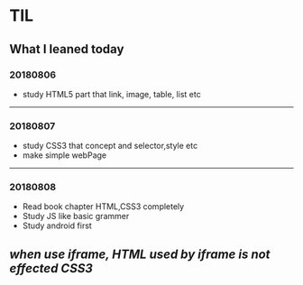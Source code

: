 # TIL
## What I leaned today

### 20180806
* study HTML5 part that link, image, table, list etc 
---
### 20180807
* study CSS3 that concept and selector,style etc
* make simple webPage
---
### 20180808
* Read book chapter HTML,CSS3 completely
* Study JS like basic grammer
* Study android first

*when use iframe, HTML used by iframe is not effected CSS3*
---
